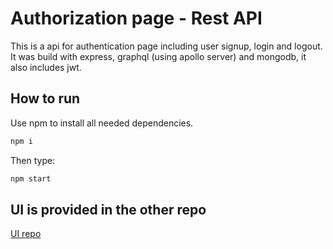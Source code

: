 # Authorization page - Rest API

This is a api for authentication page including user signup, login and logout. It was build with express, graphql (using apollo server) and mongodb, it also includes jwt.

## How to run

Use npm to install all needed dependencies.

```bash
npm i
```
Then type:

```bash
npm start
```
## UI is provided in the other repo
[UI repo](https://github.com/SliskiPlumek/Auth-page-ui#auth-page)

